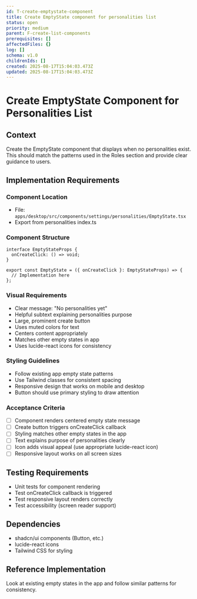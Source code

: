 ```yaml
---
id: T-create-emptystate-component
title: Create EmptyState component for personalities list
status: open
priority: medium
parent: F-create-list-components
prerequisites: []
affectedFiles: {}
log: []
schema: v1.0
childrenIds: []
created: 2025-08-17T15:04:03.473Z
updated: 2025-08-17T15:04:03.473Z
---
```


# Create EmptyState Component for Personalities List

## Context

Create the EmptyState component that displays when no personalities exist. This should match the patterns used in the Roles section and provide clear guidance to users.

## Implementation Requirements

### Component Location

- File: `apps/desktop/src/components/settings/personalities/EmptyState.tsx`
- Export from personalities index.ts

### Component Structure

```tsx
interface EmptyStateProps {
  onCreateClick: () => void;
}

export const EmptyState = ({ onCreateClick }: EmptyStateProps) => {
  // Implementation here
};
```

### Visual Requirements

- Clear message: "No personalities yet"
- Helpful subtext explaining personalities purpose
- Large, prominent create button
- Uses muted colors for text
- Centers content appropriately
- Matches other empty states in app
- Uses lucide-react icons for consistency

### Styling Guidelines

- Follow existing app empty state patterns
- Use Tailwind classes for consistent spacing
- Responsive design that works on mobile and desktop
- Button should use primary styling to draw attention

### Acceptance Criteria

- [ ] Component renders centered empty state message
- [ ] Create button triggers onCreateClick callback
- [ ] Styling matches other empty states in the app
- [ ] Text explains purpose of personalities clearly
- [ ] Icon adds visual appeal (use appropriate lucide-react icon)
- [ ] Responsive layout works on all screen sizes

## Testing Requirements

- Unit tests for component rendering
- Test onCreateClick callback is triggered
- Test responsive layout renders correctly
- Test accessibility (screen reader support)

## Dependencies

- shadcn/ui components (Button, etc.)
- lucide-react icons
- Tailwind CSS for styling

## Reference Implementation

Look at existing empty states in the app and follow similar patterns for consistency.
